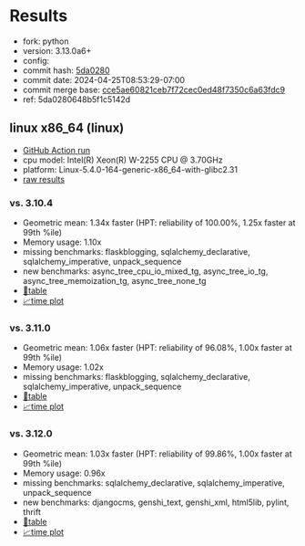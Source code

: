 # Results

- fork: python
- version: 3.13.0a6+
- config: 
- commit hash: [5da0280](https://github.com/python/cpython/commit/5da0280)
- commit date: 2024-04-25T08:53:29-07:00
- commit merge base: [cce5ae60821ceb7f72cec0ed48f7350c6a63fdc9](https://github.com/python/cpython/commit/cce5ae60821ceb7f72cec0ed48f7350c6a63fdc9)
- ref: 5da0280648b5f1c5142d

## linux x86_64 (linux)

- [GitHub Action run](https://github.com/faster-cpython/benchmarking/actions/runs/8851394403)
- cpu model: Intel(R) Xeon(R) W-2255 CPU @ 3.70GHz
- platform: Linux-5.4.0-164-generic-x86_64-with-glibc2.31
- [raw results](bm-20240425-linux-x86_64-python-5da0280648b5f1c5142d-3.13.0a6%2B-5da0280.json)

### vs. 3.10.4

- Geometric mean: 1.34x faster (HPT: reliability of 100.00%, 1.25x faster at 99th %ile)
- Memory usage: 1.10x
- missing benchmarks: flaskblogging, sqlalchemy_declarative, sqlalchemy_imperative, unpack_sequence
- new benchmarks: async_tree_cpu_io_mixed_tg, async_tree_io_tg, async_tree_memoization_tg, async_tree_none_tg
- [📄table](bm-20240425-linux-x86_64-python-5da0280648b5f1c5142d-3.13.0a6%2B-5da0280-vs-3.10.4.md)
- [📈time plot](bm-20240425-linux-x86_64-python-5da0280648b5f1c5142d-3.13.0a6%2B-5da0280-vs-3.10.4.png)

### vs. 3.11.0

- Geometric mean: 1.06x faster (HPT: reliability of 96.08%, 1.00x faster at 99th %ile)
- Memory usage: 1.02x
- missing benchmarks: flaskblogging, sqlalchemy_declarative, sqlalchemy_imperative, unpack_sequence
- [📄table](bm-20240425-linux-x86_64-python-5da0280648b5f1c5142d-3.13.0a6%2B-5da0280-vs-3.11.0.md)
- [📈time plot](bm-20240425-linux-x86_64-python-5da0280648b5f1c5142d-3.13.0a6%2B-5da0280-vs-3.11.0.png)

### vs. 3.12.0

- Geometric mean: 1.03x faster (HPT: reliability of 99.86%, 1.00x faster at 99th %ile)
- Memory usage: 0.96x
- missing benchmarks: sqlalchemy_declarative, sqlalchemy_imperative, unpack_sequence
- new benchmarks: djangocms, genshi_text, genshi_xml, html5lib, pylint, thrift
- [📄table](bm-20240425-linux-x86_64-python-5da0280648b5f1c5142d-3.13.0a6%2B-5da0280-vs-3.12.0.md)
- [📈time plot](bm-20240425-linux-x86_64-python-5da0280648b5f1c5142d-3.13.0a6%2B-5da0280-vs-3.12.0.png)

